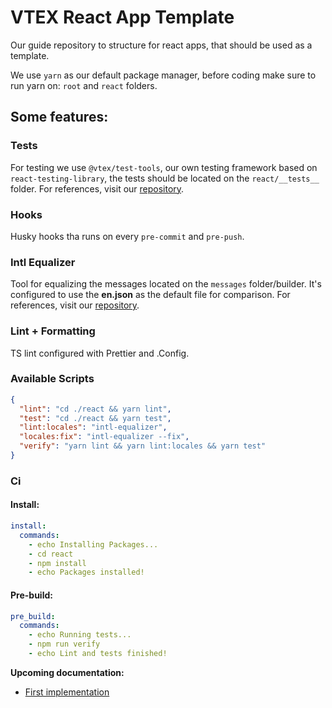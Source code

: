 # VTEX React App Template

Our guide repository to structure for react apps, that should be used as a template.

We use `yarn` as our default package manager, before coding make sure to run yarn on: `root` and `react` folders.

## Some features:

### Tests

For testing we use `@vtex/test-tools`, our own testing framework based on `react-testing-library`, the tests should be located on the `react/__tests__` folder. For references, visit our [repository](https://github.com/vtex/test-tools).

### Hooks

Husky hooks tha runs on every `pre-commit` and `pre-push`.

### Intl Equalizer

Tool for equalizing the messages located on the `messages` folder/builder. It's configured to use the **en.json** as the default file for comparison. For references, visit our [repository](https://github.com/vtex/intl-equalizer).

### Lint + Formatting

TS lint configured with Prettier and .Config.

### Available Scripts

```json
{
  "lint": "cd ./react && yarn lint",
  "test": "cd ./react && yarn test",
  "lint:locales": "intl-equalizer",
  "locales:fix": "intl-equalizer --fix",
  "verify": "yarn lint && yarn lint:locales && yarn test"
}
```

### Ci

#### Install:

```yml
install:
  commands:
    - echo Installing Packages...
    - cd react
    - npm install
    - echo Packages installed!
```

#### Pre-build:

```yml
pre_build:
  commands:
    - echo Running tests...
    - npm run verify
    - echo Lint and tests finished!
```


**Upcoming documentation:**

 - [First implementation](https://github.com/vtex-apps/add-to-cart-button/pull/1)